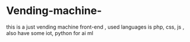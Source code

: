 # Vending-machine-
this is a just vending machine front-end , used languages is php, css, js , also have some iot, python for ai ml
